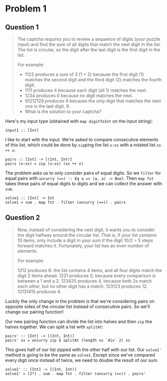 # Problem 1

## Question 1

> The captcha requires you to review a sequence of digits (your puzzle input) and find the sum of all digits that match the next digit in the list. The list is circular, so the digit after the last digit is the first digit in the list.
> 
> For example:
> 
> - 1122 produces a sum of 3 (1 + 2) because the first digit (1) matches the second digit and the third digit (2) matches the fourth digit.
> - 1111 produces 4 because each digit (all 1) matches the next.
> - 1234 produces 0 because no digit matches the next.
> - 91212129 produces 9 because the only digit that matches the next one is the last digit, 9.
> - What is the solution to your captcha?

Here's my input type (obtained with `map digitToInt` on the input string):

    input1 :: [Int]

I like to start with the input. We're asked to compare consecutive elements of this list, which could be done by `zip`ping the list `x:xs` with a rotated list `xs ++ x`:

    pairs :: [Int] -> [(Int, Int)]
    pairs (x:xs) = zip (x:xs) (xs ++ x)

The problem asks us to only consider pairs of equal digits. So we `filter` for equal pairs with `uncurry (==) :: Eq a => (a, a) -> Bool`. Then `map fst` takes these pairs of equal digits to digits and we can collect the answer with `sum`.

    solve1 :: [Int] -> Int
    solve1 = sum . map fst . filter (uncurry (==)) . pairs

## Question 2

> Now, instead of considering the next digit, it wants you to consider the digit halfway around the circular list. That is, if your list contains 10 items, only include a digit in your sum if the digit 10/2 = 5 steps forward matches it. Fortunately, your list has an even number of elements.
> 
> For example:
> 
> 1212 produces 6: the list contains 4 items, and all four digits match the digit 2 items ahead.
> 1221 produces 0, because every comparison is between a 1 and a 2.
> 123425 produces 4, because both 2s match each other, but no other digit has a match.
> 123123 produces 12.
> 12131415 produces 4.

Luckily the only change in the problem is that we're considering pairs on opposite sides of the circular list instead of consecutive pairs. So we'll change our pairing function!

Our new pairing function can divide the list into halves and then `zip` the halves together. We can split a list with `splitAt`:

    pairs' :: [Int] -> [(Int, Int)]
    pairs' xs = uncurry zip $ splitAt (length xs `div` 2) xs

This gives half of our list zipped with the other half with our list. Our `solve1'` method is going to be the same as `solve1`. Except since we've compared every digit once instead of twice, we need to double the result of our sum.

    solve1' :: [Int] -> [(Int, Int)]
    solve1' = (2*) . sum . map fst . filter (uncurry (==)) . pairs'
